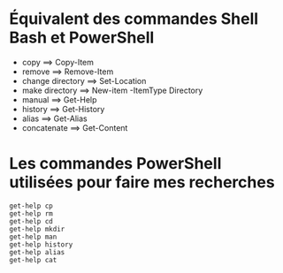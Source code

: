 # Équivalent des commandes Shell Bash et PowerShell  

* copy ==> Copy-Item  
* remove ==> Remove-Item  
* change directory ==> Set-Location  
* make directory ==> New-item -ItemType Directory  
* manual ==> Get-Help  
* history ==> Get-History  
* alias ==> Get-Alias  
* concatenate ==> Get-Content


# Les commandes PowerShell  utilisées pour faire mes recherches  
`get-help cp`  
`get-help rm`  
`get-help cd`  
`get-help mkdir`  
`get-help man`  
`get-help history`  
`get-help alias`  
`get-help cat`  
